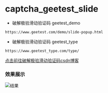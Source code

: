 # captcha_geetest_slide

* 破解极验滑动验证码 geetest_demo
```
https://www.geetest.com/demo/slide-popup.html
```

* 破解极验滑动验证码 geetest_type
```
https://www.geetest_type.com/type/
```

[点击前往破解极验滑动验证码csdn博客](https://blog.csdn.net/qq_38534107/article/details/89879260)

### 效果展示
![结果](https://github.com/ybsdegit/captcha_geetest_slide/blob/master/geetest_demo/result/%E6%9E%81%E9%AA%8C.gif)
